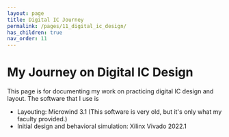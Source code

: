 ```yaml
---
layout: page
title: Digital IC Journey
permalink: /pages/11_digital_ic_design/
has_children: true
nav_order: 11
---
```


# My Journey on Digital IC Design

This page is for documenting my work on practicing digital IC design and layout. The software that I use is

- Layouting: Microwind 3.1 (This software is very old, but it's only what my faculty provided.)
- Initial design and behavioral simulation: Xilinx Vivado 2022.1